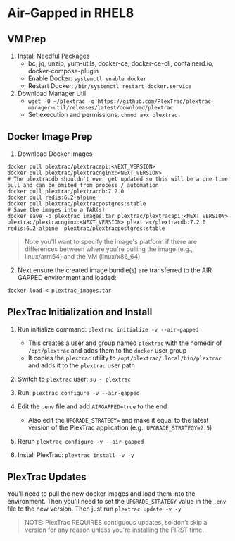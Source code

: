 # Air-Gapped in RHEL8

## VM Prep

1. Install Needful Packages
	- bc, jq, unzip, yum-utils, docker-ce, docker-ce-cli, containerd.io, docker-compose-plugin
	- Enable Docker: `systemctl enable docker`
	- Restart Docker: `/bin/systemctl restart docker.service`
2. Download Manager Util
	- `wget -O ~/plextrac -q https://github.com/PlexTrac/plextrac-manager-util/releases/latest/download/plextrac`
	- Set execution and permissions: `chmod a+x plextrac`

## Docker Image Prep

1. Download Docker Images

```shell
docker pull plextrac/plextracapi:<NEXT_VERSION>
docker pull plextrac/plextracnginx:<NEXT_VERSION>
# The plextracdb shouldn't ever get updated so this will be a one time pull and can be omited from process / automation
docker pull plextrac/plextracdb:7.2.0
docker pull redis:6.2-alpine
docker pull plextrac/plextracpostgres:stable
# Save the images into a TAR(s)
docker save -o plextrac_images.tar plextrac/plextracapi:<NEXT_VERSION> plextrac/plextracnginx:<NEXT_VERSION> plextrac/plextracdb:7.2.0 redis:6.2-alpine  plextrac/plextracpostgres:stable
```

> Note you'll want to specify the image's platform if there are differences between where you're pulling the image (e.g., linux/arm64) and the VM (linux/x86_64)

2. Next ensure the created image bundle(s) are transferred to the AIR GAPPED environment and loaded:

```shell
docker load < plextrac_images.tar
```

## PlexTrac Initialization and Install

1. Run initialize command: `plextrac initialize -v --air-gapped`

    - This creates a user and group named `plextrac` with the homedir of `/opt/plextrac` and adds them to the `docker` user group
    - It copies the `plextrac` utility to `/opt/plextrac/.local/bin/plextrac` and adds it to the `plextrac` user path

2. Switch to `plextrac` user: `su - plextrac`
3. Run: `plextrac configure -v --air-gapped`
4. Edit the `.env` file and add `AIRGAPPED=true` to the end

    - Also edit the `UPGRADE_STRATEGY=` and make it equal to the latest version of the PlexTrac application (e.g., `UPGRADE_STRATEGY=2.5`)

5. Rerun `plextrac configure -v --air-gapped`
6. Install PlexTrac: `plextrac install -v -y`

## PlexTrac Updates

You'll need to pull the new docker images and load them into the environment. Then you'll need to set the `UPGRADE_STRATEGY` value in the `.env` file to the new version. Then just run `plextrac update -v -y`

> NOTE: PlexTrac REQUIRES contiguous updates, so don't skip a version for any reason unless you're installing the FIRST time.
